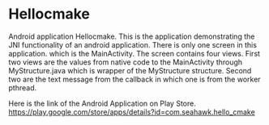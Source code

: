 # Hellocmake
Android application Hellocmake.
This is the application demonstrating the JNI functionality of an android application.
There is only one screen in this application. which is the MainActivity.
The screen contains four views.
First two views are the values from native code to the MainActivity through MyStructure.java which is wrapper of the MyStructure structure.
Second two are the text message from the  callback in which one is from the worker pthread.


Here is the link of the Android Application on Play Store.
https://play.google.com/store/apps/details?id=com.seahawk.hello_cmake
